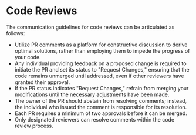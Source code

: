 # Code Reviews

The communication guidelines for code reviews can be articulated as follows:

- Utilize PR comments as a platform for constructive discussion to derive optimal solutions, rather than employing them to impede the progress of your code.
- Any individual providing feedback on a proposed change is required to initiate the PR and set its status to "Request Changes," ensuring that the code remains unmerged until addressed, even if other reviewers have granted their approval.
- If the PR status indicates "Request Changes," refrain from merging your modifications until the necessary adjustments have been made.
- The owner of the PR should abstain from resolving comments; instead, the individual who issued the comment is responsible for its resolution.
- Each PR requires a minimum of two approvals before it can be merged.
- Only designated reviewers can resolve comments within the code review process.
